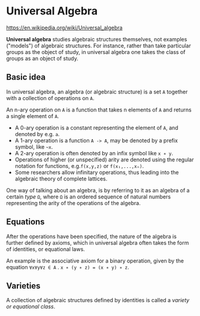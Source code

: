 # Universal Algebra

https://en.wikipedia.org/wiki/Universal_algebra

**Universal algebra** studies algebraic structures themselves, not examples ("models") of algebraic structures. For instance, rather than take particular groups as the object of study, in universal algebra one takes the class of groups as an object of study.

## Basic idea

In universal algebra, an algebra (or algebraic structure) 
is a set `A` together with a collection of operations on `A`.

An n-ary operation on `A` is a function that 
takes n elements of `A` and returns a single element of `A`.

* A 0-ary operation is a constant representing the element of `A`, and denoted by e.g. `a`.
* A 1-ary operation is a function `A -> A`, may be denoted by a prefix symbol, like `~x`.
* A 2-ary operation is often denoted by an infix symbol like `x ∗ y`.
* Operations of higher (or unspecified) arity are denoted using the regular notation for functions, e.g.`f(x,y,z)` or `f(x₁,...,xₙ)`.
* Some researchers allow infinitary operations, thus leading into the algebraic theory of complete lattices.

One way of talking about an algebra, 
is by referring to it as an algebra 
of a certain *type* `Ω`, 
where `Ω` is an ordered sequence 
of natural numbers 
representing the arity 
of the operations 
of the algebra.

## Equations

After the operations have been specified, 
the nature of the algebra is further defined by axioms, 
which in universal algebra often 
takes the form of identities, or equational laws.

An example is the associative axiom for a binary operation, 
given by the equation `∀x∀y∀z ∈ A` . `x ∗ (y ∗ z) = (x ∗ y) ∗ z`.

## Varieties

A collection of algebraic structures defined by identities is called a *variety or equational class*.
